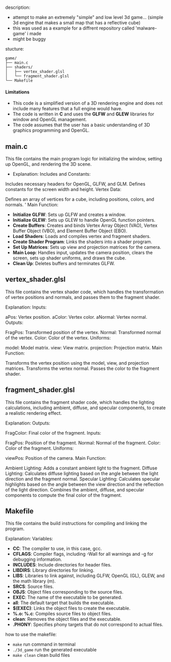 description:
* attempt to make an extremely "simple" and low level 3d game... (simple 3d engine that makes a small map that has a reflective cube)
* this was used as a example for a diffrent repository called 'malware-game' i made
* might be buggy

stucture:

```
game/
├── main.c
├── shaders/
│   ├── vertex_shader.glsl
│   └── fragment_shader.glsl
└── Makefile
```


#### Limitations
* This code is a simplified version of a 3D rendering engine and does not include many features that a full engine would have.
* The code is written in **C** and uses the **GLFW** and **GLEW** libraries for window and OpenGL management.
* The code assumes that the user has a basic understanding of 3D graphics programming and OpenGL.


## main.c
This file contains the main program logic for initializing the window, setting up OpenGL, and rendering the 3D scene.

 - Explanation:
Includes and Constants:

Includes necessary headers for OpenGL, GLFW, and GLM.
Defines constants for the screen width and height.
Vertex Data:

Defines an array of vertices for a cube, including positions, colors, and normals.
 ' Main Function:

* **Initialize GLFW**: Sets up GLFW and creates a window.
* **Initialize GLEW**: Sets up GLEW to handle OpenGL function pointers.
* **Create Buffers**: Creates and binds Vertex Array Object (VAO), Vertex Buffer Object (VBO), and Element Buffer Object (EBO).
* **Load Shaders**: Loads and compiles vertex and fragment shaders.
* **Create Shader Program**: Links the shaders into a shader program.
* **Set Up Matrices**: Sets up view and projection matrices for the camera.
* **Main Loop**: Handles input, updates the camera position, clears the screen, sets up shader uniforms, and draws the cube.
* **Clean Up**: Deletes buffers and terminates GLFW.

## vertex_shader.glsl
This file contains the vertex shader code, which handles the transformation of vertex positions and normals, and passes them to the fragment shader.

Explanation:
Inputs:

aPos: Vertex position.
aColor: Vertex color.
aNormal: Vertex normal.
Outputs:

FragPos: Transformed position of the vertex.
Normal: Transformed normal of the vertex.
Color: Color of the vertex.
Uniforms:

model: Model matrix.
view: View matrix.
projection: Projection matrix.
Main Function:

Transforms the vertex position using the model, view, and projection matrices.
Transforms the vertex normal.
Passes the color to the fragment shader.

## fragment_shader.glsl
This file contains the fragment shader code, which handles the lighting calculations, including ambient, diffuse, and specular components, to create a realistic rendering effect.

Explanation:
Outputs:

FragColor: Final color of the fragment.
Inputs:

FragPos: Position of the fragment.
Normal: Normal of the fragment.
Color: Color of the fragment.
Uniforms:

viewPos: Position of the camera.
Main Function:

Ambient Lighting: Adds a constant ambient light to the fragment.
Diffuse Lighting: Calculates diffuse lighting based on the angle between the light direction and the fragment normal.
Specular Lighting: Calculates specular highlights based on the angle between the view direction and the reflection of the light direction.
Combines the ambient, diffuse, and specular components to compute the final color of the fragment.

## Makefile
This file contains the build instructions for compiling and linking the program.

Explanation:
Variables:
* **CC**: The compiler to use, in this case, gcc.
* **CFLAGS**: Compiler flags, including -Wall for all warnings and -g for debugging information.
* **INCLUDES**: Include directories for header files.
* **LIBDIRS**: Library directories for linking.
* **LIBS**: Libraries to link against, including GLFW, OpenGL (GL), GLEW, and the math library (m).
* **SRCS**: Source files.
* **OBJS**: Object files corresponding to the source files.
* **EXEC**: The name of the executable to be generated.
* **all**: The default target that builds the executable.
* **$(EXEC)**: Links the object files to create the executable.
* **%.o: %.c**: Compiles source files to object files.
* **clean**: Removes the object files and the executable.
* **.PHONY**: Specifies phony targets that do not correspond to actual files.



how to use the makefile:
* `make` run command in terminal
* `./3d_game` run the generated executable
* `make clean` clean build files
